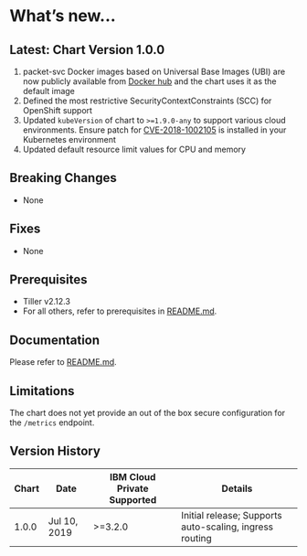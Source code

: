 # What’s new...

## Latest: Chart Version 1.0.0

1. packet-svc Docker images based on Universal Base Images (UBI) are now publicly available from [Docker hub](https://hub.docker.com/r/merciiot/packet-svc) and the chart uses it as the default image
1. Defined the most restrictive SecurityContextConstraints (SCC) for OpenShift support
1. Updated `kubeVersion` of chart to `>=1.9.0-any` to support various cloud environments. Ensure patch for [CVE-2018-1002105](https://github.com/kubernetes/kubernetes/issues/71411) is installed in your Kubernetes environment
1. Updated default resource limit values for CPU and memory

## Breaking Changes

* None

## Fixes

* None

## Prerequisites

* Tiller v2.12.3
* For all others, refer to prerequisites in [README.md](https://github.com/heretse/environment-merciiot-staging/tree/master/packet-svc/README.md).

## Documentation

Please refer to [README.md](https://github.com/heretse/environment-merciiot-staging/tree/master/packet-svc/README.md).

## Limitations

The chart does not yet provide an out of the box secure configuration for the `/metrics` endpoint.

## Version History

| Chart  | Date          | IBM Cloud Private Supported | Details                      |
| ------ | ------------- | --------------------------- | ---------------------------- |
| 1.0.0  | Jul 10, 2019  | >=3.2.0                     |  Initial release; Supports auto-scaling, ingress routing|
